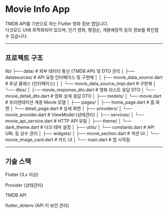 # Movie Info App

TMDB API를 기반으로 하는 Flutter 영화 정보 앱입니다.  
다크모드 UI에 최적화되어 있으며, 인기 영화, 평점순, 개봉예정작 등의 정보를 확인할 수 있습니다.

---

## 프로젝트 구조

lib/
├── data/                    # 외부 데이터 통신 (TMDB API) 및 DTO 관리
│   ├── datasources/         # API 요청 인터페이스 및 구현체
│   │   ├── movie_data_source.dart          # 추상 클래스 (인터페이스)
│   │   └── movie_data_source_impl.dart     # 구현체
│   └── dtos/
│       ├── movie_response_dto.dart         # 영화 리스트 응답 DTO
│       └── movie_detail_dto.dart           # 영화 상세 응답 DTO
│
├── models/
│   └── movie.dart                           # 프리젠테이션 계층 Movie 모델
│
├── pages/
│   ├── home_page.dart                       # 홈 화면
│   └── detail_page.dart                     # 상세 화면
│
├── providers/
│   └── movie_provider.dart                  # ViewModel (상태관리)
│
├── services/
│   └── movie_api_service.dart               # HTTP API 유틸
│
├── theme/
│   └── dark_theme.dart                      # 다크 테마 설정
│
├── utils/
│   └── constants.dart                       # API URL 등 상수 관리
│
├── widgets/
│   ├── movie_section.dart                   # 섹션 UI
│   └── movie_image_card.dart                # 카드 UI
│
└── main.dart                                # 앱 시작점


---

## 기술 스택
Flutter (3.x 이상)

Provider (상태관리)

TMDB API

flutter_dotenv (API 키 보안 관리)
